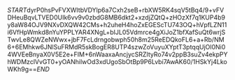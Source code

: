$START$dyrP0hsPvFVXWItbVDYlp6a7Cxh2seB+rbXW5RK4sqV5tBq4/9+vFVDHeuBqvLTVED0UIk6vv9v0zbdG8MB6dkt2+xzdjZQtQ+zHOzXf7q1KUP4b9y8aW84OJV9NXvDXQW42CMs+h2uheH4hoZxEGEScTU743OQ+hVpfLZN11i6VfHpWmkd8nYuYPPLYAR4XNgL+bIJL05Vdmrce4gXiJoZ1bfXafSuQt6wrjSTwvLe8QWZeNWwx+jbF7FcLdrngobwph50h8m25ReEDQkoFL6+a+Rb/NM6+6EMhkw6JNlSuFRMdR5skBogER8UTP4szwZoVuyuXYptT3ptqqUjOl0Ni04WVEeBnyaX0V5E2e+FIM+6nWaaxaAncjycSRZItyRo74v2ppB3suZv4ekpPYhWDMzclVvGT0+yOANhilwOd3xdUgoSbOtBp9P6Lvbi7AwAK60/1HSkYj4LkoWKh9g==$END$